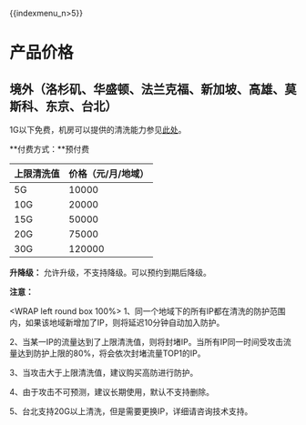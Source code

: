 {{indexmenu_n>5}}

# 产品价格

## 境外（洛杉矶、华盛顿、法兰克福、新加坡、高雄、莫斯科、东京、台北）

1G以下免费，机房可以提供的清洗能力参见[此处](/security/clean/concepts/protect)。

**付费方式：**预付费

| 上限清洗值 | 价格（元/月/地域） |
| ----- | ---------- |
| 5G    | 10000      |
| 10G   | 20000      |
| 15G   | 50000      |
| 20G   | 75000      |
| 30G   | 120000     |

**升降级：** 允许升级，<wrap em>不支持降级</wrap>。可以预约到期后降级。

**注意：**

<WRAP left round box 100%>
1、同一个地域下的所有IP都在清洗的防护范围内，如果该地域新增加了IP，则将延迟10分钟自动加入防护。

2、当某一IP的流量达到了上限清洗值，则将封堵IP。当所有IP同一时间受攻击流量达到防护上限的80%，将会依次封堵流量TOP1的IP。

3、当攻击大于上限清洗值，建议购买高防进行防护。

4、由于攻击不可预测，建议长期使用，默认不支持删除。

5、台北支持20G以上清洗，但是需要更换IP，详细请咨询技术支持。 </WRAP>
